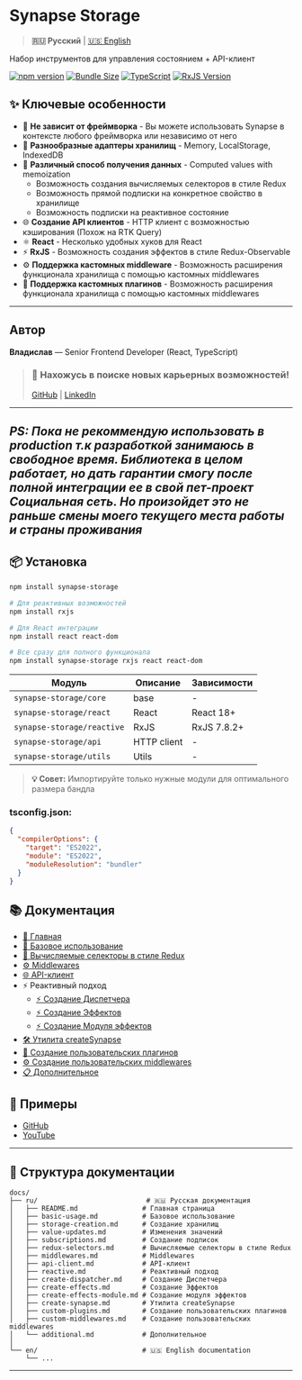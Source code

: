 # Synapse Storage

>  **🇷🇺 Русский** | [🇺🇸 English](../../README.md)

Набор инструментов для управления состоянием + API-клиент

[![npm version](https://badge.fury.io/js/synapse-storage.svg)](https://badge.fury.io/js/synapse-storage)
[![Bundle Size](https://img.shields.io/bundlephobia/minzip/synapse-storage)](https://bundlephobia.com/package/synapse-storage)
[![TypeScript](https://img.shields.io/badge/TypeScript-Ready-blue)](https://www.typescriptlang.org/)
[![RxJS Version](https://img.shields.io/badge/RxJS-%5E7.8.2-red?logo=reactivex)](https://rxjs.dev/)

## ✨ Ключевые особенности

- 🚀 **Не зависит от фреймворка** - Вы можете использовать Synapse в контексте любого фреймворка или независимо от него
- 💾 **Разнообразные адаптеры хранилищ** - Memory, LocalStorage, IndexedDB
- 🧮 **Различный способ получения данных** - Computed values with memoization
    - Возможность создания вычисляемых селекторов в стиле Redux
    - Возможность прямой подписки на конкретное свойство в хранилище
    - Возможность подписки на реактивное состояние
- 🌐 **Создание API клиентов** - HTTP клиент с возможностью кэширования (Похож на RTK Query)
- ⚛️ **React** - Несколько удобных хуков для React
- ⚡ **RxJS** - Возможность создания эффектов в стиле Redux-Observable
- ⚙️ **Поддержка кастомных middleware** - Возможность расширения функционала хранилища с помощью кастомных middlewares
- 🔌 **Поддержка кастомных плагинов** - Возможность расширения функционала хранилища с помощью кастомных middlewares

---
## Автор

**Владислав** — Senior Frontend Developer (React, TypeScript)


> ### 🔎 Нахожусь в поиске новых карьерных возможностей!
>
> [GitHub](https://github.com/Vlad92msk/) | [LinkedIn](https://www.linkedin.com/in/vlad-firsov/)


---
*PS: Пока не рекоммендую использовать в production т.к разработкой занимаюсь в свободное время.
Библиотека в целом работает, но дать гарантии смогу после полной интеграции ее в свой пет-проект Социальная сеть.
Но произойдет это не раньше смены моего текущего места работы и страны проживания*
---

## 📦 Установка

```bash
npm install synapse-storage
```

```bash
# Для реактивных возможностей
npm install rxjs

# Для React интеграции  
npm install react react-dom

# Все сразу для полного функционала
npm install synapse-storage rxjs react react-dom
```


| Модуль | Описание    | Зависимости |
|--------|-------------|-------------|
| `synapse-storage/core` | base        | -           |
| `synapse-storage/react` | React       | React 18+   |
| `synapse-storage/reactive` | RxJS        | RxJS 7.8.2+ |
| `synapse-storage/api` | HTTP client | -           |
| `synapse-storage/utils` | Utils       | -           |

> **💡 Совет:** Импортируйте только нужные модули для оптимального размера бандла

### tsconfig.json:
```json
{
  "compilerOptions": {
    "target": "ES2022",
    "module": "ES2022", 
    "moduleResolution": "bundler"
  }
}
```


## 📚 Документация

- [📖 Главная](./README.md)
- [🚀 Базовое использование](./basic-usage.md)
- [🧮 Вычисляемые селекторы в стиле Redux](./redux-selectors.md)
- [⚙️ Middlewares](./middlewares.md)
- [🌐 API-клиент](./api-client.md)
- ⚡ Реактивный подход
  - [⚡ Создание Диспетчера](./create-dispatcher.md)
  - [⚡ Создание Эффектов](./create-effects.md)
  - [⚡ Создание Модуля эффектов](./create-effects-module.md)
- [🛠️ Утилита createSynapse](./create-synapse.md)
- [🔌 Создание пользовательских плагинов](./custom-plugins.md)
- [⚙️ Создание пользовательских middlewares](./custom-middlewares.md)
- [📋 Дополнительное](./additional.md)


## 🎯 Примеры

- [GitHub](https://github.com/Vlad92msk/synapse-examples)
- [YouTube](https://www.youtube.com/channel/UCGENI_i4qmBkPp98P2HvvGw)

---

## 📁 Структура документации

```
docs/
├── ru/                           # 🇷🇺 Русская документация
│   ├── README.md                # Главная страница
│   ├── basic-usage.md           # Базовое использование
│   ├── storage-creation.md      # Создание хранилищ
│   ├── value-updates.md         # Изменения значений
│   ├── subscriptions.md         # Создание подписок
│   ├── redux-selectors.md       # Вычисляемые селекторы в стиле Redux
│   ├── middlewares.md           # Middlewares
│   ├── api-client.md            # API-клиент
│   ├── reactive.md              # Реактивный подход
│   ├── create-dispatcher.md     # Создание Диспетчера
│   ├── create-effects.md        # Создание Эффектов
│   ├── create-effects-module.md # Создание модуля эффектов
│   ├── create-synapse.md        # Утилита createSynapse
│   ├── custom-plugins.md        # Создание пользовательских плагинов
│   ├── custom-middlewares.md    # Создание пользовательских middlewares
│   └── additional.md            # Дополнительное
│   
└── en/                          # 🇺🇸 English documentation
    └── ...
```


---
